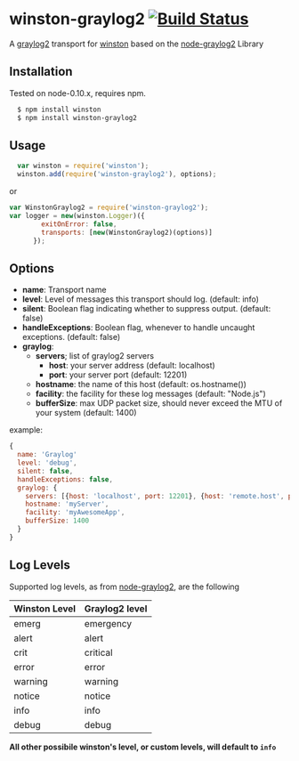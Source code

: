# winston-graylog2 [![Build Status](https://secure.travis-ci.org/flite/winston-graylog2.png)](http://travis-ci.org/flite/winston-graylog2)

A [graylog2][0] transport for [winston][1] based on the [node-graylog2][2] Library

## Installation

Tested on node-0.10.x, requires npm.

``` sh
  $ npm install winston
  $ npm install winston-graylog2
```

## Usage
```javascript
  var winston = require('winston');
  winston.add(require('winston-graylog2'), options);

```

or

```javascript
var WinstonGraylog2 = require('winston-graylog2');
var logger = new(winston.Logger)({
        exitOnError: false,
        transports: [new(WinstonGraylog2)(options)]
      });
```

## Options

* __name__:  Transport name
* __level__: Level of messages this transport should log. (default: info)
* __silent__: Boolean flag indicating whether to suppress output. (default: false)
* __handleExceptions__: Boolean flag, whenever to handle uncaught exceptions. (default: false)
* __graylog__:
  - __servers__; list of graylog2 servers
    * __host__: your server address (default: localhost)
    * __port__: your server port (default: 12201)
  - __hostname__: the name of this host (default: os.hostname())
  - __facility__: the facility for these log messages (default: "Node.js")
  - __bufferSize__: max UDP packet size, should never exceed the MTU of your system (default: 1400)


example:

```javascript
{
  name: 'Graylog'
  level: 'debug',
  silent: false,
  handleExceptions: false,
  graylog: {
    servers: [{host: 'localhost', port: 12201}, {host: 'remote.host', port: 12201}],
    hostname: 'myServer',
    facility: 'myAwesomeApp',
    bufferSize: 1400
  }
}
```

## Log Levels
Supported log levels, as from [node-graylog2][2], are the following

Winston Level | Graylog2 level
---------------|---------------
emerg          | emergency
alert          | alert
crit           | critical
error          | error
warning        | warning
notice         | notice
info           | info
debug          | debug

**All other possibile winston's level, or custom levels, will default to `info`**

[0]: http://www.graylog2.org
[1]: https://github.com/flatiron/winston
[2]: https://github.com/Wizcorp/node-graylog2
